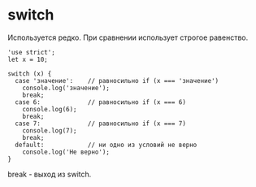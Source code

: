 # switch
Используется редко. При сравнении использует строгое равенство.

    'use strict';
    let x = 10;

    switch (x) {
      case 'значение':    // равносильно if (x === 'значение')
        console.log('значение');
        break;
      case 6:             // равносильно if (x === 6)
        console.log(6);
        break;
      case 7:             // равносильно if (x === 7)
        console.log(7);
        break;
      default:            // ни одно из условий не верно
        console.log('Не верно');
    }

break - выход из switch.
